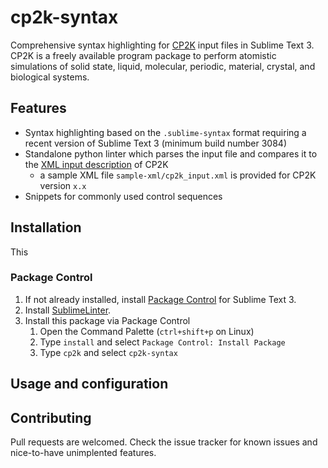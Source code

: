 # cp2k-syntax
Comprehensive syntax highlighting for [CP2K](https://www.cp2k.org/ "CP2K Project") input files in Sublime Text 3. CP2K is a freely available program package to perform atomistic simulations of solid state, liquid, molecular, periodic, material, crystal, and biological systems.

## Features
* Syntax highlighting based on the `.sublime-syntax` format requiring a recent version of Sublime Text 3 (minimum build number 3084)
* Standalone python linter which parses the input file and compares it to the [XML input description](https://www.cp2k.org/howto:generate_manual?s[]=xml "Instructions for generating the XML input description") of CP2K
	* a sample XML file `sample-xml/cp2k_input.xml` is provided for CP2K version `x.x`
* Snippets for commonly used control sequences

## Installation

This

### Package Control
1. If not already installed, install [Package Control](https://packagecontrol.io/installation "Package Control installation instructions") for Sublime Text 3.
2. Install [SublimeLinter](http://www.sublimelinter.com/en/latest/installation.html "SublimeLinter installation instructions").
3. Install this package via Package Control
	1. Open the Command Palette (`ctrl+shift+p` on Linux)
	2. Type `install` and select `Package Control: Install Package`
	3. Type `cp2k` and select `cp2k-syntax`


## Usage and configuration

## Contributing

Pull requests are welcomed. Check the issue tracker for known issues and nice-to-have unimplented features.